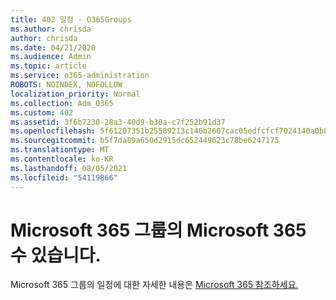 ```yaml
---
title: 402 일정 - O365Groups
ms.author: chrisda
author: chrisda
ms.date: 04/21/2020
ms.audience: Admin
ms.topic: article
ms.service: o365-administration
ROBOTS: NOINDEX, NOFOLLOW
localization_priority: Normal
ms.collection: Adm_O365
ms.custom: 402
ms.assetid: 3f6b7230-28a3-40d9-b30a-c7f252b91d37
ms.openlocfilehash: 5f61207351b25589213c140b2607cac05edfcfcf7024140a0b8e0619f5a32051
ms.sourcegitcommit: b5f7da89a650d2915dc652449623c78be6247175
ms.translationtype: MT
ms.contentlocale: ko-KR
ms.lasthandoff: 08/05/2021
ms.locfileid: "54119866"
---
```

# <a name="calenders-in-microsoft-365-groups"></a>Microsoft 365 그룹의 Microsoft 365 수 있습니다.

Microsoft 365 그룹의 일정에 대한 자세한 내용은 [Microsoft 365 참조하세요.](https://support.office.com/article/b565caa1-5c40-40ef-9915-60fdb2d97fa2.aspx)
